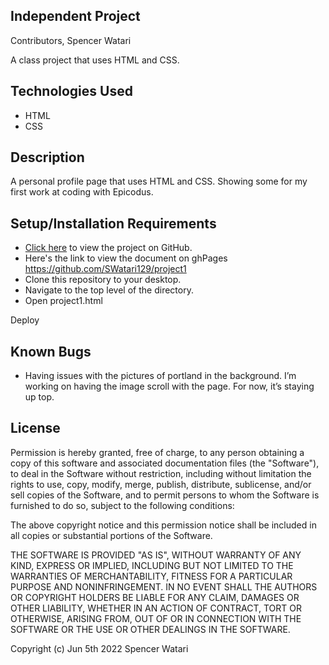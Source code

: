 ## Independent Project

Contributors, Spencer Watari

A class project that uses HTML and CSS.

## Technologies Used

* HTML
* CSS

## Description

A personal profile page that uses HTML and CSS. Showing some for my first work at coding with Epicodus.

## Setup/Installation Requirements
* [Click here](https://github.com/SWatari129/project1.git) to view the project on GitHub.
* Here's the link to view the document on ghPages https://github.com/SWatari129/project1
* Clone this repository to your desktop.
* Navigate to the top level of the directory.
* Open project1.html

Deploy 
## Known Bugs

* Having issues with the pictures of portland in the background. I’m working on having the image scroll with the page. For now, it’s staying up top.

## License

Permission is hereby granted, free of charge, to any person obtaining a copy
of this software and associated documentation files (the "Software"), to deal
in the Software without restriction, including without limitation the rights
to use, copy, modify, merge, publish, distribute, sublicense, and/or sell
copies of the Software, and to permit persons to whom the Software is
furnished to do so, subject to the following conditions:

The above copyright notice and this permission notice shall be included in all
copies or substantial portions of the Software.

THE SOFTWARE IS PROVIDED "AS IS", WITHOUT WARRANTY OF ANY KIND, EXPRESS OR
IMPLIED, INCLUDING BUT NOT LIMITED TO THE WARRANTIES OF MERCHANTABILITY,
FITNESS FOR A PARTICULAR PURPOSE AND NONINFRINGEMENT. IN NO EVENT SHALL THE
AUTHORS OR COPYRIGHT HOLDERS BE LIABLE FOR ANY CLAIM, DAMAGES OR OTHER
LIABILITY, WHETHER IN AN ACTION OF CONTRACT, TORT OR OTHERWISE, ARISING FROM,
OUT OF OR IN CONNECTION WITH THE SOFTWARE OR THE USE OR OTHER DEALINGS IN THE
SOFTWARE.

Copyright (c) Jun 5th 2022 Spencer Watari